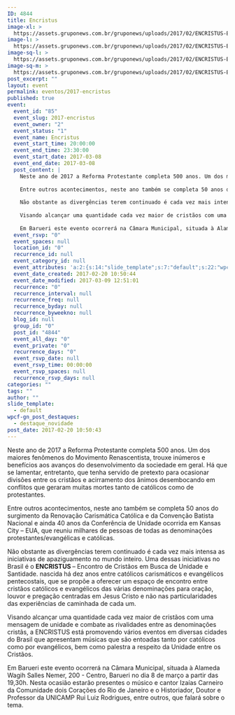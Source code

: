 ```yaml
---
ID: 4844
title: Encristus
image-xl: >
  https://assets.gruponews.com.br/gruponews/uploads/2017/02/ENCRISTUS-BARUERI-1920x1080.jpg
image-l: >
  https://assets.gruponews.com.br/gruponews/uploads/2017/02/ENCRISTUS-BARUERI-1280x720.jpg
image-sq-l: >
  https://assets.gruponews.com.br/gruponews/uploads/2017/02/ENCRISTUS-BARUERI-1280x1153.jpg
image-sq-m: >
  https://assets.gruponews.com.br/gruponews/uploads/2017/02/ENCRISTUS-BARUERI-720x720.jpg
post_excerpt: ""
layout: event
permalink: eventos/2017-encristus
published: true
event:
  event_id: "85"
  event_slug: 2017-encristus
  event_owner: "2"
  event_status: "1"
  event_name: Encristus
  event_start_time: 20:00:00
  event_end_time: 23:30:00
  event_start_date: 2017-03-08
  event_end_date: 2017-03-08
  post_content: |
    Neste ano de 2017 a Reforma Protestante completa 500 anos. Um dos maiores fenômenos do Movimento Renascentista, trouxe inúmeros e benefícios aos avanços do desenvolvimento da sociedade em geral. Há que se lamentar, entretanto, que tenha servido de pretexto para ocasionar divisões entre os cristãos e acirramento dos ânimos desembocando em conflitos que geraram muitas mortes tanto de católicos como de protestantes.
    
    Entre outros acontecimentos, neste ano também se completa 50 anos do surgimento da Renovação Carismática Católica e da Convenção Batista Nacional e ainda 40 anos da Conferência de Unidade ocorrida em Kansas City – EUA, que reuniu milhares de pessoas de todas as denominações protestantes/evangélicas e católicas.
    
    Não obstante as divergências terem continuado é cada vez mais intensa as iniciativas de apaziguamento no mundo inteiro. Uma dessas iniciativas no Brasil é o <strong>ENCRISTUS </strong>– Encontro de Cristãos em Busca de Unidade e Santidade. nascida há dez anos entre católicos carismáticos e evangélicos pentecostais, que se propõe a oferecer um espaço de encontro entre cristãos católicos e evangélicos das várias denominações para oração, louvor e pregação centradas em Jesus Cristo e não nas particularidades das experiências de caminhada de cada um.
    
    Visando alcançar uma quantidade cada vez maior de cristãos com uma mensagem de unidade e combate as rivalidades entre as denominações cristãs, a ENCRISTUS está promovendo vários eventos em diversas cidades do Brasil que apresentam músicas que são entoadas tanto por católicos como por evangélicos, bem como palestra a respeito da Unidade entre os Cristãos.
    
    Em Barueri este evento ocorrerá na Câmara Municipal, situada à Alameda Wagih Salles Nemer, 200 - Centro, Barueri no dia 8 de março a partir das 19,30h. Nesta ocasião estarão presentes o músico e cantor Izaías Carneiro da Comunidade dois Corações do Rio de Janeiro e o Historiador, Doutor e Professor da UNICAMP Rui Luiz Rodrigues, entre outros, que falará sobre o tema.
  event_rsvp: "0"
  event_spaces: null
  location_id: "0"
  recurrence_id: null
  event_category_id: null
  event_attributes: 'a:2:{s:14:"slide_template";s:7:"default";s:22:"wpcf-gn_post_destaques";s:17:"destaque_novidade";}'
  event_date_created: 2017-02-20 10:50:44
  event_date_modified: 2017-03-09 12:51:01
  recurrence: "0"
  recurrence_interval: null
  recurrence_freq: null
  recurrence_byday: null
  recurrence_byweekno: null
  blog_id: null
  group_id: "0"
  post_id: "4844"
  event_all_day: "0"
  event_private: "0"
  recurrence_days: "0"
  event_rsvp_date: null
  event_rsvp_time: 00:00:00
  event_rsvp_spaces: null
  recurrence_rsvp_days: null
categories: ""
tags: ""
author: ""
slide_template:
  - default
wpcf-gn_post_destaques:
  - destaque_novidade
post_date: 2017-02-20 10:50:43
---
```

Neste ano de 2017 a Reforma Protestante completa 500 anos. Um dos maiores fenômenos do Movimento Renascentista, trouxe inúmeros e benefícios aos avanços do desenvolvimento da sociedade em geral. Há que se lamentar, entretanto, que tenha servido de pretexto para ocasionar divisões entre os cristãos e acirramento dos ânimos desembocando em conflitos que geraram muitas mortes tanto de católicos como de protestantes.

Entre outros acontecimentos, neste ano também se completa 50 anos do surgimento da Renovação Carismática Católica e da Convenção Batista Nacional e ainda 40 anos da Conferência de Unidade ocorrida em Kansas City – EUA, que reuniu milhares de pessoas de todas as denominações protestantes/evangélicas e católicas.

Não obstante as divergências terem continuado é cada vez mais intensa as iniciativas de apaziguamento no mundo inteiro. Uma dessas iniciativas no Brasil é o <strong>ENCRISTUS </strong>– Encontro de Cristãos em Busca de Unidade e Santidade. nascida há dez anos entre católicos carismáticos e evangélicos pentecostais, que se propõe a oferecer um espaço de encontro entre cristãos católicos e evangélicos das várias denominações para oração, louvor e pregação centradas em Jesus Cristo e não nas particularidades das experiências de caminhada de cada um.

Visando alcançar uma quantidade cada vez maior de cristãos com uma mensagem de unidade e combate as rivalidades entre as denominações cristãs, a ENCRISTUS está promovendo vários eventos em diversas cidades do Brasil que apresentam músicas que são entoadas tanto por católicos como por evangélicos, bem como palestra a respeito da Unidade entre os Cristãos.

Em Barueri este evento ocorrerá na Câmara Municipal, situada à Alameda Wagih Salles Nemer, 200 - Centro, Barueri no dia 8 de março a partir das 19,30h. Nesta ocasião estarão presentes o músico e cantor Izaías Carneiro da Comunidade dois Corações do Rio de Janeiro e o Historiador, Doutor e Professor da UNICAMP Rui Luiz Rodrigues, entre outros, que falará sobre o tema.